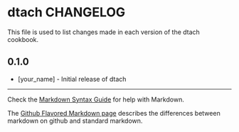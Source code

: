 dtach CHANGELOG
===============

This file is used to list changes made in each version of the dtach cookbook.

0.1.0
-----
- [your_name] - Initial release of dtach

- - -
Check the [Markdown Syntax Guide](http://daringfireball.net/projects/markdown/syntax) for help with Markdown.

The [Github Flavored Markdown page](http://github.github.com/github-flavored-markdown/) describes the differences between markdown on github and standard markdown.
